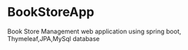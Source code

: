 # BookStoreApp
Book Store Management web application using spring boot, Thymeleaf,JPA,MySql database
